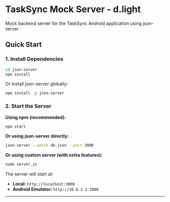 #  TaskSync Mock Server - d.light

Mock backend server for the TaskSync Android application using json-server.

##  Quick Start

### 1. Install Dependencies

```bash
cd json-server
npm install
```

Or install json-server globally:
```bash
npm install -g json-server
```

### 2. Start the Server

**Using npm (recommended):**
```bash
npm start
```

**Or using json-server directly:**
```bash
json-server --watch db.json --port 3000
```

**Or using custom server (with extra features):**
```bash
node server.js
```

The server will start at:
- **Local:** `http://localhost:3000`
- **Android Emulator:** `http://10.0.2.2:3000`

---

